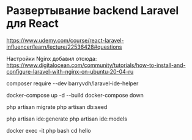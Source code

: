 # Развертывание backend Laravel для React

https://www.udemy.com/course/react-laravel-influencer/learn/lecture/22536428#questions


Настройки Nginx добавил отсюда:  
https://www.digitalocean.com/community/tutorials/how-to-install-and-configure-laravel-with-nginx-on-ubuntu-20-04-ru

composer require --dev barryvdh/laravel-ide-helper

docker-compose up -d --build
docker-compose down

php artisan migrate
php artisan db:seed

php artisan ide:generate
php artisan ide:models

docker exec -it php bash
cd hello

